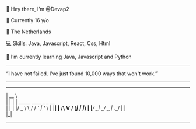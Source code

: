 👋 Hey there, I’m @Devap2

🧸 Currently 16 y/o

📌 The Netherlands

💻 Skills: Java, Javascript, React, Css, Html

🧠 I’m currently learning Java, Javascript and Python

---

“I have not failed. I've just found 10,000 ways that won't work.”

---


  _____                        
 |  __ \                       
 | |  | | _____   ____ _ _ __  
 | |  | |/ _ \ \ / / _` | '_ \ 
 | |__| |  __/\ V / (_| | |_) |
 |_____/ \___| \_/ \__,_| .__/ 
                        | |    
                        |_| 
                                                                                                           

---
